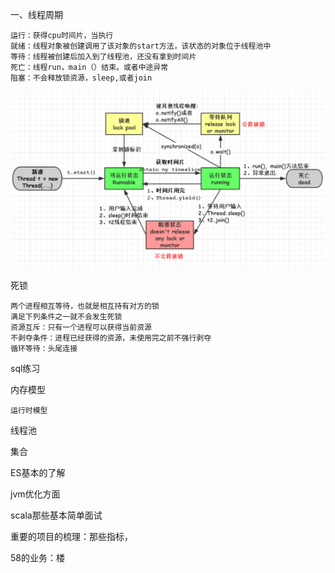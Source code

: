 一、线程周期

```
运行：获得cpu时间片，当执行
就绪：线程对象被创建调用了该对象的start方法，该状态的对象位于线程池中
等待：线程被创建后加入到了线程池，还没有拿到时间片
死亡：线程run，main（）结束。或者中途异常
阻塞：不会释放锁资源，sleep,或者join
```

![1547723179640](常见面试题.assets/1547723179640.png)

死锁

```
两个进程相互等待，也就是相互持有对方的锁
满足下列条件之一就不会发生死锁
资源互斥：只有一个进程可以获得当前资源
不剥夺条件：进程已经获得的资源，未使用完之前不强行剥夺
循环等待：头尾连接
```

sql练习

内存模型

```
运行时模型

```



线程池

集合

ES基本的了解

jvm优化方面

scala那些基本简单面试

重要的项目的梳理：那些指标，

58的业务：楼